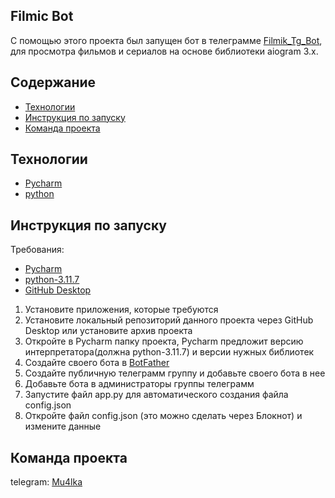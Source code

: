 ## Filmic Bot
С помощью этого проекта был запущен бот в телеграмме [Filmik_Tg_Bot](https://t.me/Filmik_Tg_bot), для просмотра фильмов и сериалов на основе библиотеки aiogram 3.x.

## Содержание
- [Технологии](#технологии)
- [Инструкция по запуску](#инструкция-по-запуску)
- [Команда проекта](#команда-проекта)

## Технологии
- [Pycharm](https://www.jetbrains.com/ru-ru/pycharm/)
- [python](https://www.python.org/)

## Инструкция по запуску
Требования:
- [Pycharm](https://download-cdn.jetbrains.com)
- [python-3.11.7](https://www.python.org/ftp/python/3.11.7/python-3.11.7-amd64.exe)
- [GitHub Desktop](https://central.github.com/deployments/desktop/desktop/latest/win32)

1. Установите приложения, которые требуются
2. Установите локальный репозиторий данного проекта через GitHub Desktop или установите архив проекта
3. Откройте в Pycharm папку проекта, Pycharm предложит версию интерпретатора(должна python-3.11.7) и версии нужных библиотек
4. Создайте своего бота в [BotFather](https://t.me/BotFather)
5. Создайте публичную телеграмм группу и добавьте своего бота в нее
6. Добавьте бота в администраторы группы телеграмм
7. Запустите файл app.py для автоматического создания файла config.json
8. Откройте файл config.json (это можно сделать через Блокнот) и измените данные

## Команда проекта
telegram: [Mu4lka](https://t.me/Mu4lka)

